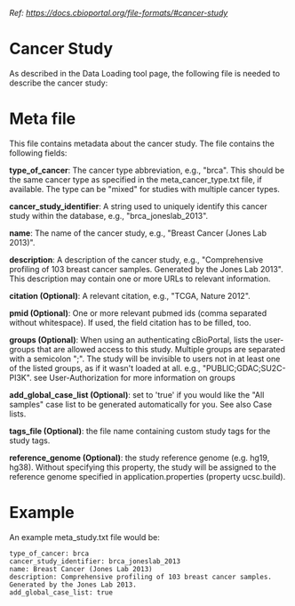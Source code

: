 _Ref: https://docs.cbioportal.org/file-formats/#cancer-study_
# Cancer Study
As described in the Data Loading tool page, the following file is needed to describe the cancer study:

# Meta file
This file contains metadata about the cancer study. The file contains the following fields:

**type_of_cancer**: The cancer type abbreviation, e.g., "brca". This should be the same cancer type as specified in the meta_cancer_type.txt file, if available. The type can be "mixed" for studies with multiple cancer types.

**cancer_study_identifier**: A string used to uniquely identify this cancer study within the database, e.g., "brca_joneslab_2013".

**name**: The name of the cancer study, e.g., "Breast Cancer (Jones Lab 2013)".

**description**: A description of the cancer study, e.g., "Comprehensive profiling of 103 breast cancer samples. Generated by the Jones Lab 2013". This description may contain one or more URLs to relevant information.

**citation (Optional)**: A relevant citation, e.g., "TCGA, Nature 2012".

**pmid (Optional)**: One or more relevant pubmed ids (comma separated without whitespace). If used, the field citation has to be filled, too.

**groups (Optional)**: When using an authenticating cBioPortal, lists the user-groups that are allowed access to this study. Multiple groups are separated with a semicolon ";". The study will be invisible to users not in at least one of the listed groups, as if it wasn't loaded at all. e.g., "PUBLIC;GDAC;SU2C-PI3K". see User-Authorization for more information on groups

**add_global_case_list (Optional)**: set to 'true' if you would like the "All samples" case list to be generated automatically for you. See also Case lists.

**tags_file (Optional)**: the file name containing custom study tags for the study tags.

**reference_genome (Optional)**: the study reference genome (e.g. hg19, hg38). Without specifying this property, the study will be assigned to the reference genome specified in application.properties (property ucsc.build).

# Example
An example meta_study.txt file would be:

```
type_of_cancer: brca
cancer_study_identifier: brca_joneslab_2013
name: Breast Cancer (Jones Lab 2013)
description: Comprehensive profiling of 103 breast cancer samples. Generated by the Jones Lab 2013.
add_global_case_list: true

```
